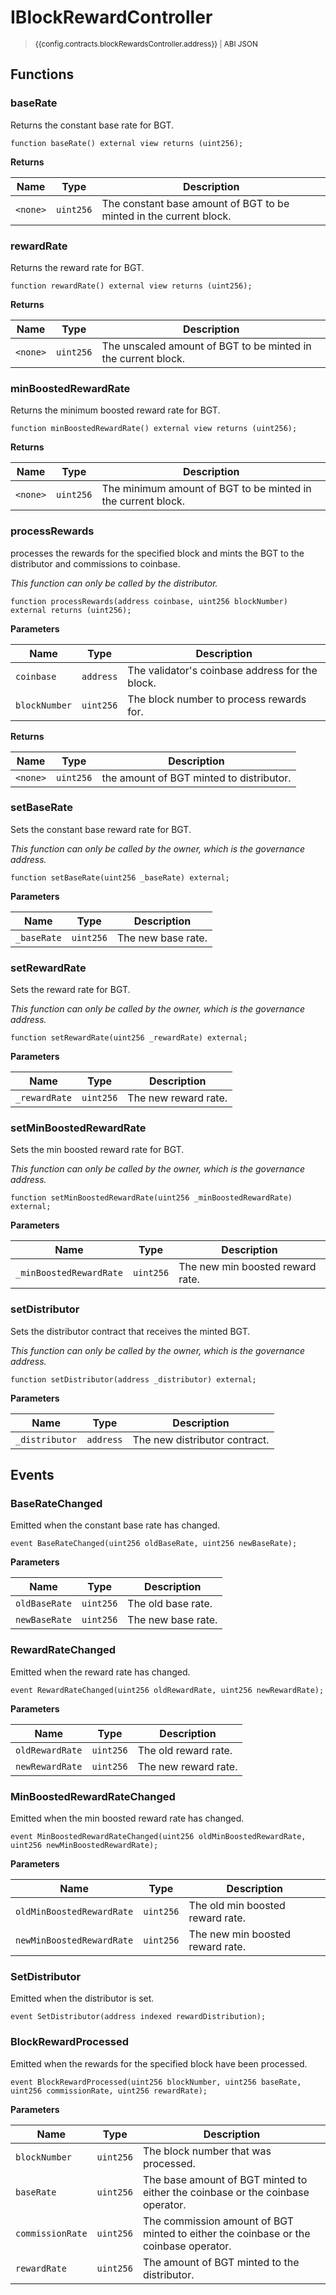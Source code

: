 <script setup>
  import config from '@berachain/config/constants.json';
</script>

# IBlockRewardController

> <small><a target="_blank" :href="config.testnet.dapps.beratrail.url + 'address/' + config.contracts.blockRewardsController.address">{{config.contracts.blockRewardsController.address}}</a><span v-if="config.contracts.blockRewardsController.abi">&nbsp;|&nbsp;<a target="_blank" :href="config.contracts.blockRewardsController.abi">ABI JSON</a></span></small>

## Functions

### baseRate

Returns the constant base rate for BGT.

```solidity
function baseRate() external view returns (uint256);
```

**Returns**

| Name     | Type      | Description                                                        |
| -------- | --------- | ------------------------------------------------------------------ |
| `<none>` | `uint256` | The constant base amount of BGT to be minted in the current block. |

### rewardRate

Returns the reward rate for BGT.

```solidity
function rewardRate() external view returns (uint256);
```

**Returns**

| Name     | Type      | Description                                                   |
| -------- | --------- | ------------------------------------------------------------- |
| `<none>` | `uint256` | The unscaled amount of BGT to be minted in the current block. |

### minBoostedRewardRate

Returns the minimum boosted reward rate for BGT.

```solidity
function minBoostedRewardRate() external view returns (uint256);
```

**Returns**

| Name     | Type      | Description                                                  |
| -------- | --------- | ------------------------------------------------------------ |
| `<none>` | `uint256` | The minimum amount of BGT to be minted in the current block. |

### processRewards

processes the rewards for the specified block and mints the BGT to the distributor and commissions to
coinbase.

_This function can only be called by the distributor._

```solidity
function processRewards(address coinbase, uint256 blockNumber) external returns (uint256);
```

**Parameters**

| Name          | Type      | Description                                     |
| ------------- | --------- | ----------------------------------------------- |
| `coinbase`    | `address` | The validator's coinbase address for the block. |
| `blockNumber` | `uint256` | The block number to process rewards for.        |

**Returns**

| Name     | Type      | Description                              |
| -------- | --------- | ---------------------------------------- |
| `<none>` | `uint256` | the amount of BGT minted to distributor. |

### setBaseRate

Sets the constant base reward rate for BGT.

_This function can only be called by the owner, which is the governance address._

```solidity
function setBaseRate(uint256 _baseRate) external;
```

**Parameters**

| Name        | Type      | Description        |
| ----------- | --------- | ------------------ |
| `_baseRate` | `uint256` | The new base rate. |

### setRewardRate

Sets the reward rate for BGT.

_This function can only be called by the owner, which is the governance address._

```solidity
function setRewardRate(uint256 _rewardRate) external;
```

**Parameters**

| Name          | Type      | Description          |
| ------------- | --------- | -------------------- |
| `_rewardRate` | `uint256` | The new reward rate. |

### setMinBoostedRewardRate

Sets the min boosted reward rate for BGT.

_This function can only be called by the owner, which is the governance address._

```solidity
function setMinBoostedRewardRate(uint256 _minBoostedRewardRate) external;
```

**Parameters**

| Name                    | Type      | Description                      |
| ----------------------- | --------- | -------------------------------- |
| `_minBoostedRewardRate` | `uint256` | The new min boosted reward rate. |

### setDistributor

Sets the distributor contract that receives the minted BGT.

_This function can only be called by the owner, which is the governance address._

```solidity
function setDistributor(address _distributor) external;
```

**Parameters**

| Name           | Type      | Description                   |
| -------------- | --------- | ----------------------------- |
| `_distributor` | `address` | The new distributor contract. |

## Events

### BaseRateChanged

Emitted when the constant base rate has changed.

```solidity
event BaseRateChanged(uint256 oldBaseRate, uint256 newBaseRate);
```

**Parameters**

| Name          | Type      | Description        |
| ------------- | --------- | ------------------ |
| `oldBaseRate` | `uint256` | The old base rate. |
| `newBaseRate` | `uint256` | The new base rate. |

### RewardRateChanged

Emitted when the reward rate has changed.

```solidity
event RewardRateChanged(uint256 oldRewardRate, uint256 newRewardRate);
```

**Parameters**

| Name            | Type      | Description          |
| --------------- | --------- | -------------------- |
| `oldRewardRate` | `uint256` | The old reward rate. |
| `newRewardRate` | `uint256` | The new reward rate. |

### MinBoostedRewardRateChanged

Emitted when the min boosted reward rate has changed.

```solidity
event MinBoostedRewardRateChanged(uint256 oldMinBoostedRewardRate, uint256 newMinBoostedRewardRate);
```

**Parameters**

| Name                      | Type      | Description                      |
| ------------------------- | --------- | -------------------------------- |
| `oldMinBoostedRewardRate` | `uint256` | The old min boosted reward rate. |
| `newMinBoostedRewardRate` | `uint256` | The new min boosted reward rate. |

### SetDistributor

Emitted when the distributor is set.

```solidity
event SetDistributor(address indexed rewardDistribution);
```

### BlockRewardProcessed

Emitted when the rewards for the specified block have been processed.

```solidity
event BlockRewardProcessed(uint256 blockNumber, uint256 baseRate, uint256 commissionRate, uint256 rewardRate);
```

**Parameters**

| Name             | Type      | Description                                                                          |
| ---------------- | --------- | ------------------------------------------------------------------------------------ |
| `blockNumber`    | `uint256` | The block number that was processed.                                                 |
| `baseRate`       | `uint256` | The base amount of BGT minted to either the coinbase or the coinbase operator.       |
| `commissionRate` | `uint256` | The commission amount of BGT minted to either the coinbase or the coinbase operator. |
| `rewardRate`     | `uint256` | The amount of BGT minted to the distributor.                                         |
